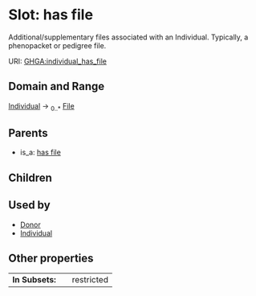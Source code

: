 
# Slot: has file


Additional/supplementary files associated with an Individual. Typically, a phenopacket or pedigree file.

URI: [GHGA:individual_has_file](https://w3id.org/GHGA/individual_has_file)


## Domain and Range

[Individual](Individual.md) &#8594;  <sub>0..\*</sub> [File](File.md)

## Parents

 *  is_a: [has file](has_file.md)

## Children


## Used by

 * [Donor](Donor.md)
 * [Individual](Individual.md)

## Other properties

|  |  |  |
| --- | --- | --- |
| **In Subsets:** | | restricted |

